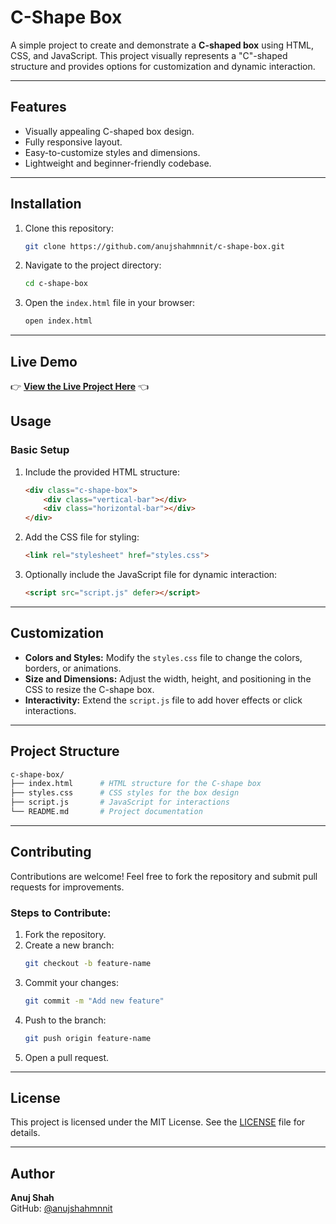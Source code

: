 # C-Shape Box

A simple project to create and demonstrate a **C-shaped box** using HTML, CSS, and JavaScript. This project visually represents a "C"-shaped structure and provides options for customization and dynamic interaction.

---

## Features

- Visually appealing C-shaped box design.
- Fully responsive layout.
- Easy-to-customize styles and dimensions.
- Lightweight and beginner-friendly codebase.

---

## Installation

1. Clone this repository:
   ```bash
   git clone https://github.com/anujshahmnnit/c-shape-box.git
   ```

2. Navigate to the project directory:
   ```bash
   cd c-shape-box
   ```

3. Open the `index.html` file in your browser:
   ```bash
   open index.html
   ```

---
## Live Demo

👉 **[View the Live Project Here](https://anujshahmnnit.github.io/c-shape-box/)** 👈


## Usage

### Basic Setup

1. Include the provided HTML structure:
   ```html
   <div class="c-shape-box">
       <div class="vertical-bar"></div>
       <div class="horizontal-bar"></div>
   </div>
   ```

2. Add the CSS file for styling:
   ```html
   <link rel="stylesheet" href="styles.css">
   ```

3. Optionally include the JavaScript file for dynamic interaction:
   ```html
   <script src="script.js" defer></script>
   ```

---

## Customization

- **Colors and Styles:** Modify the `styles.css` file to change the colors, borders, or animations.
- **Size and Dimensions:** Adjust the width, height, and positioning in the CSS to resize the C-shape box.
- **Interactivity:** Extend the `script.js` file to add hover effects or click interactions.

---

## Project Structure

```bash
c-shape-box/
├── index.html      # HTML structure for the C-shape box
├── styles.css      # CSS styles for the box design
├── script.js       # JavaScript for interactions
└── README.md       # Project documentation
```

---


## Contributing

Contributions are welcome! Feel free to fork the repository and submit pull requests for improvements.

### Steps to Contribute:
1. Fork the repository.
2. Create a new branch:
   ```bash
   git checkout -b feature-name
   ```
3. Commit your changes:
   ```bash
   git commit -m "Add new feature"
   ```
4. Push to the branch:
   ```bash
   git push origin feature-name
   ```
5. Open a pull request.

---

## License

This project is licensed under the MIT License. See the [LICENSE](LICENSE) file for details.

---

## Author

**Anuj Shah**  
GitHub: [@anujshahmnnit](https://github.com/anujshahmnnit)
